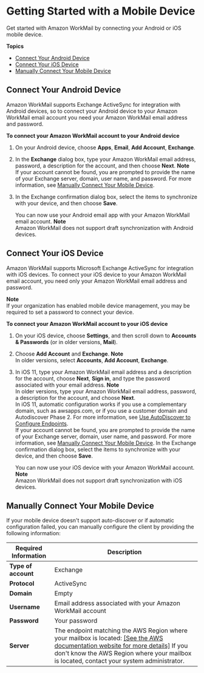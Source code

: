 # Getting Started with a Mobile Device<a name="mobile-start"></a>

Get started with Amazon WorkMail by connecting your Android or iOS mobile device\.

**Topics**
+ [Connect Your Android Device](#connect_android_device)
+ [Connect Your iOS Device](#connect_ios_device)
+ [Manually Connect Your Mobile Device](#manually_connect_device)

## Connect Your Android Device<a name="connect_android_device"></a>

Amazon WorkMail supports Exchange ActiveSync for integration with Android devices, so to connect your Android device to your Amazon WorkMail email account you need your Amazon WorkMail email address and password\.

**To connect your Amazon WorkMail account to your Android device**

1. On your Android device, choose **Apps**, **Email**, **Add Account**, **Exchange**\.

1. In the **Exchange** dialog box, type your Amazon WorkMail email address, password, a description for the account, and then choose **Next**\.
**Note**  
If your account cannot be found, you are prompted to provide the name of your Exchange server, domain, user name, and password\. For more information, see [Manually Connect Your Mobile Device](#manually_connect_device)\.

1. In the Exchange confirmation dialog box, select the items to synchronize with your device, and then choose **Save**\.

   You can now use your Android email app with your Amazon WorkMail email account\.
**Note**  
Amazon WorkMail does not support draft synchronization with Android devices\.

## Connect Your iOS Device<a name="connect_ios_device"></a>

Amazon WorkMail supports Microsoft Exchange ActiveSync for integration with iOS devices\. To connect your iOS device to your Amazon WorkMail email account, you need only your Amazon WorkMail email address and password\.

**Note**  
If your organization has enabled mobile device management, you may be required to set a password to connect your device\.

**To connect your Amazon WorkMail account to your iOS device**

1. On your iOS device, choose **Settings**, and then scroll down to **Accounts & Passwords** \(or in older versions, **Mail**\)\. 

1. Choose **Add Account** and **Exchange**\.
**Note**  
In older versions, select **Accounts**, **Add Account**, **Exchange**\.

1. In iOS 11, type your Amazon WorkMail email address and a description for the account, choose **Next**, **Sign in**, and type the password associated with your email address\.
**Note**  
In older versions, type your Amazon WorkMail email address, password, a description for the account, and choose **Next**\.  
In iOS 11, automatic configuration works if you use a complementary domain, such as awsapps\.com, or if you use a customer domain and Autodiscover Phase 2\. For more information, see [Use AutoDiscover to Configure Endpoints](http://docs.aws.amazon.com/workmail/latest/adminguide/autodiscover.html)\.  
If your account cannot be found, you are prompted to provide the name of your Exchange server, domain, user name, and password\. For more information, see [Manually Connect Your Mobile Device](#manually_connect_device)\. In the Exchange confirmation dialog box, select the items to synchronize with your device, and then choose **Save**\. 

   You can now use your iOS device with your Amazon WorkMail account\.
**Note**  
Amazon WorkMail does not support draft synchronization with iOS devices\.

## Manually Connect Your Mobile Device<a name="manually_connect_device"></a>

If your mobile device doesn't support auto\-discover or if automatic configuration failed, you can manually configure the client by providing the following information:


| Required Information | Description | 
| --- | --- | 
|  **Type of account**  |  Exchange  | 
|  **Protocol**  |  ActiveSync  | 
|  **Domain**  |  Empty  | 
|  **Username**  |  Email address associated with your Amazon WorkMail account  | 
|  **Password**  |  Your password  | 
|  **Server**  |  The endpoint matching the AWS Region where your mailbox is located: [\[See the AWS documentation website for more details\]](http://docs.aws.amazon.com/workmail/latest/userguide/mobile-start.html)  If you don't know the AWS Region where your mailbox is located, contact your system administrator\.   | 